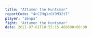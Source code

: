 ```yaml
---
title: "Attumen the Huntsman"
reportCode: "4nCZHq1zGY9M32tT"
player: "Zénpa"
fight: "Attumen the Huntsman"
date: 2021-07-01T18:55:15.468000+00:00
---
```


